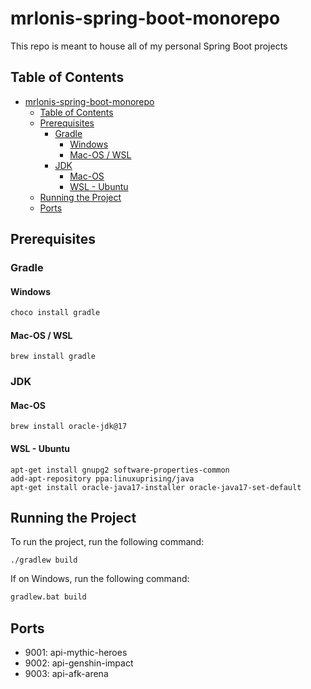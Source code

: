 # mrlonis-spring-boot-monorepo

This repo is meant to house all of my personal Spring Boot projects

## Table of Contents

- [mrlonis-spring-boot-monorepo](#mrlonis-spring-boot-monorepo)
  - [Table of Contents](#table-of-contents)
  - [Prerequisites](#prerequisites)
    - [Gradle](#gradle)
      - [Windows](#windows)
      - [Mac-OS / WSL](#mac-os--wsl)
    - [JDK](#jdk)
      - [Mac-OS](#mac-os)
      - [WSL - Ubuntu](#wsl---ubuntu)
  - [Running the Project](#running-the-project)
  - [Ports](#ports)

## Prerequisites

### Gradle

#### Windows

```cmd
choco install gradle
```

#### Mac-OS / WSL

```shell
brew install gradle
```

### JDK

#### Mac-OS

```shell
brew install oracle-jdk@17
```

#### WSL - Ubuntu

```shell
apt-get install gnupg2 software-properties-common
add-apt-repository ppa:linuxuprising/java
apt-get install oracle-java17-installer oracle-java17-set-default
```

## Running the Project

To run the project, run the following command:

```shell
./gradlew build
```

If on Windows, run the following command:

```cmd
gradlew.bat build
```

## Ports

- 9001: api-mythic-heroes
- 9002: api-genshin-impact
- 9003: api-afk-arena
